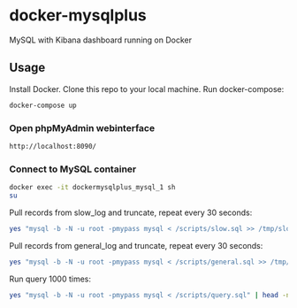 # docker-mysqlplus
MySQL with Kibana dashboard running on Docker

## Usage
Install Docker. Clone this repo to your local machine. Run docker-compose: 
```bash
docker-compose up
```

### Open phpMyAdmin webinterface
```bash
http://localhost:8090/
```

### Connect to MySQL container
```bash
docker exec -it dockermysqlplus_mysql_1 sh
su
```

Pull records from slow_log and truncate, repeat every 30 seconds:
```bash
yes "mysql -b -N -u root -pmypass mysql < /scripts/slow.sql >> /tmp/slow.log" | parallel --jobs 1 --delay 30
```

Pull records from general_log and truncate, repeat every 30 seconds:
```bash
yes "mysql -b -N -u root -pmypass mysql < /scripts/general.sql >> /tmp/general.log" | parallel --jobs 1 --delay 30
```

Run query 1000 times:
```bash
yes "mysql -b -N -u root -pmypass mysql < /scripts/query.sql" | head -n 1000 | parallel
```

